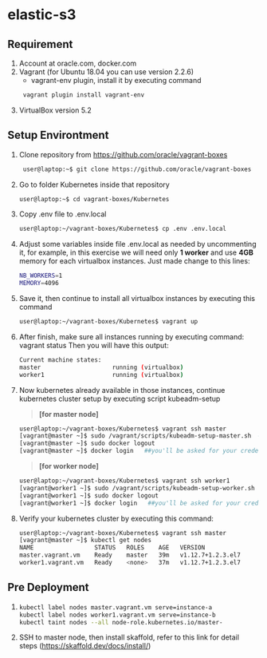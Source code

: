 
# elastic-s3
## Requirement
1. Account at oracle.com, docker.com
2. Vagrant (for Ubuntu 18.04 you can use version 2.2.6)
   - vagrant-env plugin, install it by executing command
    ```bash
     vagrant plugin install vagrant-env
     ```
3. VirtualBox version 5.2

## Setup Environtment
1. Clone repository from https://github.com/oracle/vagrant-boxes
    ```bash 
     user@laptop:~$ git clone https://github.com/oracle/vagrant-boxes
     ```
2. Go to folder Kubernetes inside that repository
    ```bash
    user@laptop:~$ cd vagrant-boxes/Kubernetes
    ```
4. Copy .env file to .env.local
   ```bash
   user@laptop:~/vagrant-boxes/Kubernetes$ cp .env .env.local
   ```
5. Adjust some variables inside file .env.local as needed by uncommenting it, for example, in this exercise we will need only **1 worker** and use **4GB** memory for each virtualbox instances. Just made change to this lines:
   ```bash
   NB_WORKERS=1
   MEMORY=4096
   ```
6. Save it, then continue to install all virtualbox instances by executing this command
    ```bash
    user@laptop:~/vagrant-boxes/Kubernetes$ vagrant up
    ```
7. After finish, make sure all instances running by executing command: vagrant status
   Then you will have this output:
   ```bash
   Current machine states:
   master                    running (virtualbox)
   worker1                   running (virtualbox)
   ```
8. Now kubernetes already available in those instances, continue kubernetes cluster setup by executing script kubeadm-setup
   > **[for master node]** 
   ```bash
   user@laptop:~/vagrant-boxes/Kubernetes$ vagrant ssh master
   [vagrant@master ~]$ sudo /vagrant/scripts/kubeadm-setup-master.sh  ##you'll be asked for your credential at oracle.com
   [vagrant@master ~]$ sudo docker logout
   [vagrant@master ~]$ docker login   ##you'll be asked for your credential at docker.com
   ```

   > **[for worker node]** 
   ```bash
   user@laptop:~/vagrant-boxes/Kubernetes$ vagrant ssh worker1
   [vagrant@worker1 ~]$ sudo /vagrant/scripts/kubeadm-setup-worker.sh   ##you'll be asked for your credential at oracle.com
   [vagrant@worker1 ~]$ sudo docker logout
   [vagrant@worker1 ~]$ docker login   ##you'll be asked for your credential at docker.com
   ```

9. Verify your kubernetes cluster by executing this command:
   ```bash
   user@laptop:~/vagrant-boxes/Kubernetes$ vagrant ssh master
   [vagrant@master ~]$ kubectl get nodes
   NAME                 STATUS   ROLES    AGE   VERSION
   master.vagrant.vm    Ready    master   39m   v1.12.7+1.2.3.el7
   worker1.vagrant.vm   Ready    <none>   37m   v1.12.7+1.2.3.el7
   ```

## Pre Deployment
1. ```bash
   kubectl label nodes master.vagrant.vm serve=instance-a
   kubectl label nodes worker1.vagrant.vm serve=instance-b
   kubectl taint nodes --all node-role.kubernetes.io/master-
   ```
2. SSH to master node, then install skaffold, refer to this link for detail steps (https://skaffold.dev/docs/install/)

